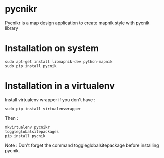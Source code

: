 # pycnikr

Pycnikr is a map design application to create mapnik style with pycnik library

# Installation on system

    sudo apt-get install libmapnik-dev python-mapnik
    sudo pip install pycnik

# Installation in a virtualenv

Install virtualenv wrapper if you don't have :

    sudo pip install virtualenvwrapper

Then :

    mkvirtualenv pycnikr
    toggleglobalsitepackages
    pip install pycnik

Note : Don't forget the command toggleglobalsitepackage before installing pycnik.


